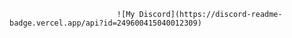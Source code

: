                             ![My Discord](https://discord-readme-badge.vercel.app/api?id=249600415040012309)
